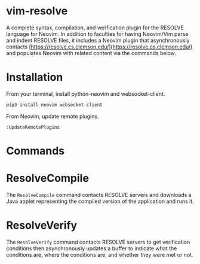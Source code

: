 vim-resolve
===========

A complete syntax, compilation, and verification plugin for the RESOLVE language for Neovim. In addition to faculties for having Neovim/Vim parse and indent RESOLVE files, it includes a Neovim plugin that asynchronously contacts [https://resolve.cs.clemson.edu/](https://resolve.cs.clemson.edu/) and populates Neovim with related content via the commands below.


Installation
============

From your terminal, install python-neovim and websocket-client.

```sh
pip3 install neovim websocket-client
```

From Neovim, update remote plugins.

```vim
:UpdateRemotePlugins
```


Commands
========


ResolveCompile
==============

The `ResolveCompile` command contacts RESOLVE servers and downloads a Java applet representing the compiled version of the application and runs it.


ResolveVerify
==============

The `ResolveVerify` command contacts RESOLVE servers to get verification conditions then asynchronously updates a buffer to indicate what the conditions are, where the conditions are, and whether they were met or not.
